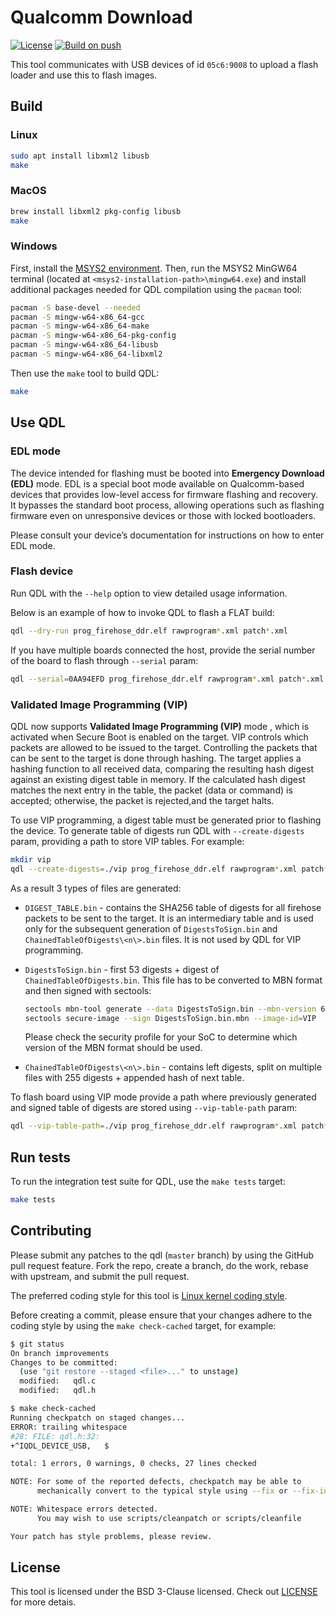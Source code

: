 # Qualcomm Download

[![License](https://img.shields.io/badge/License-BSD_3--Clause-blue.svg)](https://opensource.org/licenses/BSD-3-Clause)
[![Build on push](https://github.com/linux-msm/qdl/actions/workflows/build.yml/badge.svg)](https://github.com/linux-msm/qdl/actions/workflows/build.yml/badge.svg)

This tool communicates with USB devices of id `05c6:9008` to upload a flash
loader and use this to flash images.

## Build

### Linux

```bash
sudo apt install libxml2 libusb
make
```

### MacOS

```bash
brew install libxml2 pkg-config libusb
make
```

### Windows

First, install the [MSYS2 environment](https://www.msys2.org/). Then, run the
MSYS2 MinGW64 terminal (located at `<msys2-installation-path>\mingw64.exe`) and
install additional packages needed for QDL compilation using the `pacman` tool:

```bash
pacman -S base-devel --needed
pacman -S mingw-w64-x86_64-gcc
pacman -S mingw-w64-x86_64-make
pacman -S mingw-w64-x86_64-pkg-config
pacman -S mingw-w64-x86_64-libusb
pacman -S mingw-w64-x86_64-libxml2
```

Then use the `make` tool to build QDL:

```bash
make
```

## Use QDL

### EDL mode

The device intended for flashing must be booted into **Emergency Download (EDL)**
mode. EDL is a special boot mode available on Qualcomm-based devices that provides
low-level access for firmware flashing and recovery. It bypasses the standard boot
process, allowing operations such as flashing firmware even on unresponsive devices
or those with locked bootloaders.

Please consult your device’s documentation for instructions on how to enter EDL mode.

### Flash device

Run QDL with the `--help` option to view detailed usage information.

Below is an example of how to invoke QDL to flash a FLAT build:

```bash
qdl --dry-run prog_firehose_ddr.elf rawprogram*.xml patch*.xml
```

If you have multiple boards connected the host, provide the serial number of
the board to flash through `--serial` param:

```bash
qdl --serial=0AA94EFD prog_firehose_ddr.elf rawprogram*.xml patch*.xml
```

### Validated Image Programming (VIP)

QDL now supports **Validated Image Programming (VIP)** mode , which is activated
when Secure Boot is enabled on the target. VIP controls which packets are allowed
to be issued to the target. Controlling the packets that can be sent to the target
is done through hashing. The target applies a hashing function to all received data,
comparing the resulting hash digest against an existing digest table in memory.
If the calculated hash digest matches the next entry in the table, the packet
(data or command) is accepted; otherwise, the packet is rejected,and the target halts.

To use VIP programming, a digest table must be generated prior to flashing the device.
To generate table of digests run QDL with `--create-digests` param,
providing a path to store VIP tables. For example:

```bash
mkdir vip
qdl --create-digests=./vip prog_firehose_ddr.elf rawprogram*.xml patch*.xml
```

As a result 3 types of files are generated:

- `DIGEST_TABLE.bin` - contains the SHA256 table of digests for all firehose
  packets to be sent to the target. It is an intermediary table and is
  used only for the subsequent generation of `DigestsToSign.bin` and
  `ChainedTableOfDigests\<n\>.bin` files. It is not used by QDL for VIP
  programming.

- `DigestsToSign.bin` - first 53 digests + digest of `ChainedTableOfDigests.bin`.
  This file has to be converted to MBN format and then signed with sectools:

  ```bash
  sectools mbn-tool generate --data DigestsToSign.bin --mbn-version 6 --outfile DigestsToSign.bin.mbn
  sectools secure-image --sign DigestsToSign.bin.mbn --image-id=VIP
  ```

  Please check the security profile for your SoC to determine which version of
  the MBN format should be used.

- `ChainedTableOfDigests\<n\>.bin` - contains left digests, split on
  multiple files with 255 digests + appended hash of next table.

To flash board using VIP mode provide a path where previously generated and signed
table of digests are stored using `--vip-table-path` param:

```bash
qdl --vip-table-path=./vip prog_firehose_ddr.elf rawprogram*.xml patch*.xml
```

## Run tests

To run the integration test suite for QDL, use the `make tests` target:

```bash
make tests
```

## Contributing

Please submit any patches to the qdl (`master` branch) by using the GitHub pull
request feature. Fork the repo, create a branch, do the work, rebase with upstream,
and submit the pull request.

The preferred coding style for this tool is [Linux kernel coding style](https://www.kernel.org/doc/html/v6.15/process/coding-style.html).

Before creating a commit, please ensure that your changes adhere to the coding style
by using the `make check-cached` target, for example:

```bash
$ git status
On branch improvements
Changes to be committed:
  (use "git restore --staged <file>..." to unstage)
  modified:   qdl.c
  modified:   qdl.h

$ make check-cached
Running checkpatch on staged changes...
ERROR: trailing whitespace
#28: FILE: qdl.h:32:
+^IQDL_DEVICE_USB,   $

total: 1 errors, 0 warnings, 0 checks, 27 lines checked

NOTE: For some of the reported defects, checkpatch may be able to
      mechanically convert to the typical style using --fix or --fix-inplace.

NOTE: Whitespace errors detected.
      You may wish to use scripts/cleanpatch or scripts/cleanfile

Your patch has style problems, please review.
```

## License

This tool is licensed under the BSD 3-Clause licensed. Check out [LICENSE](LICENSE)
for more detais.
